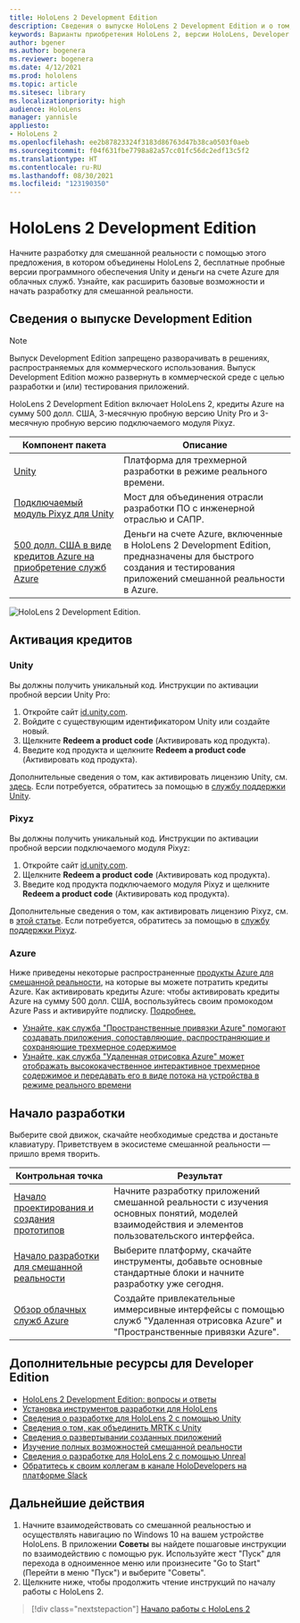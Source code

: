 ```yaml
---
title: HoloLens 2 Development Edition
description: Сведения о выпуске HoloLens 2 Development Edition и о том, что делать после получения устройства.
keywords: Варианты приобретения HoloLens 2, версии HoloLens, Developer Edition
author: bgener
ms.author: bogenera
ms.reviewer: bogenera
ms.date: 4/12/2021
ms.prod: hololens
ms.topic: article
ms.sitesec: library
ms.localizationpriority: high
audience: HoloLens
manager: yannisle
appliesto:
- HoloLens 2
ms.openlocfilehash: ee2b87823324f3183d86763d47b38ca0503f0aeb
ms.sourcegitcommit: f04f631fbe7798a82a57cc01fc56dc2edf13c5f2
ms.translationtype: HT
ms.contentlocale: ru-RU
ms.lasthandoff: 08/30/2021
ms.locfileid: "123190350"
---
```

# <a name="hololens-2-development-edition"></a>HoloLens 2 Development Edition

Начните разработку для смешанной реальности с помощью этого предложения, в котором объединены HoloLens 2, бесплатные пробные версии программного обеспечения Unity и деньги на счете Azure для облачных служб. Узнайте, как расширить базовые возможности и начать разработку для смешанной реальности.

## <a name="learn-about-the-development-edition"></a>Сведения о выпуске Development Edition

> [!NOTE]
> Выпуск Development Edition запрещено разворачивать в решениях, распространяемых для коммерческого использования. Выпуск Development Edition можно развернуть в коммерческой среде с целью разработки и (или) тестирования приложений.  

HoloLens 2 Development Edition включает HoloLens 2, кредиты Azure на сумму 500 долл. США, 3-месячную пробную версию Unity Pro и 3-месячную пробную версию подключаемого модуля Pixyz.

| Компонент пакета | Описание |
|---|---|
|  [Unity](https://unity.com/) | Платформа для трехмерной разработки в режиме реального времени.   |
|  [Подключаемый модуль Pixyz для Unity](https://www.pixyz-software.com/plugin/) | Мост для объединения отрасли разработки ПО с инженерной отраслью и САПР.   |
| [500 долл. США в виде кредитов Azure на приобретение служб Azure](https://azure.microsoft.com/resources/) | Деньги на счете Azure, включенные в HoloLens 2 Development Edition, предназначены для быстрого создания и тестирования приложений смешанной реальности в Azure. |

![HoloLens 2 Development Edition.](./images/hololens-2-dev-ed.png)

## <a name="redeem-your-credits"></a>Активация кредитов

### <a name="unity"></a>Unity
Вы должны получить уникальный код. Инструкции по активации пробной версии Unity Pro:
1. Откройте сайт [id.unity.com](http://id.unity.com/).
1. Войдите с существующим идентификатором Unity или создайте новый.
1. Щелкните **Redeem a product code** (Активировать код продукта).
1. Введите код продукта и щелкните **Redeem a product code** (Активировать код продукта).

Дополнительные сведения о том, как активировать лицензию Unity, см. [здесь](https://support.unity3d.com/hc/articles/211438683-How-do-I-activate-my-license-). Если потребуется, обратитесь за помощью в [службу поддержки Unity](https://support.unity3d.com/hc).  

### <a name="pixyz"></a>Pixyz
Вы должны получить уникальный код. Инструкции по активации пробной версии подключаемого модуля Pixyz:
1. Откройте сайт [id.unity.com](http://id.unity.com/).
1. Щелкните **Redeem a product code** (Активировать код продукта).
1. Введите код продукта подключаемого модуля Pixyz и щелкните **Redeem a product code** (Активировать код продукта).

Дополнительные сведения о том, как активировать лицензию Pixyz, см. в [этой статье](https://www.pixyz-software.com/documentations/html/2020.1/review/TrialLicense.html). Если потребуется, обратитесь за помощью в [службу поддержки Pixyz](https://www.pixyz-software.com/support/).

### <a name="azure"></a>Azure
Ниже приведены некоторые распространенные [продукты Azure для смешанной реальности](https://azure.microsoft.com/topic/mixed-reality/), на которые вы можете потратить кредиты Azure.
Как активировать кредиты Azure: чтобы активировать кредиты Azure на сумму 500 долл. США, воспользуйтесь своим промокодом Azure Pass и активируйте подписку. [Подробнее.](hololens2-development-edition-faq.yml#how-can-i-redeem-my--500-azure-credit-)

- [Узнайте, как служба "Пространственные привязки Azure" помогают создавать приложения, сопоставляющие, распространяющие и сохраняющие трехмерное содержимое](https://azure.microsoft.com/services/spatial-anchors/)
- [Узнайте, как служба "Удаленная отрисовка Azure" может отображать высококачественное интерактивное трехмерное содержимое и передавать его в виде потока на устройства в режиме реального времени](https://azure.microsoft.com/services/remote-rendering/)

## <a name="get-started-developing"></a>Начало разработки

Выберите свой движок, скачайте необходимые средства и достаньте клавиатуру. Приветствуем в экосистеме смешанной реальности — пришло время творить.

|     Контрольная точка                              |     Результат                                                                                                                    |
|---------------------------------------------|---------------------------------------------------------------------------------------------------------------------------------|
|     [Начало проектирования и создания прототипов](/windows/mixed-reality/design/design)         |     Начните разработку приложений смешанной реальности с изучения основных понятий, моделей взаимодействия и элементов пользовательского интерфейса.     |
|     [Начало разработки для смешанной реальности](/windows/mixed-reality/develop/development?tabs=unity)    |     Выберите платформу, скачайте инструменты, добавьте основные стандартные блоки и начните разработку уже сегодня.                                  |
|     [Обзор облачных служб Azure](/windows/mixed-reality/develop/mixed-reality-cloud-services)            |     Создайте привлекательные иммерсивные интерфейсы с помощью служб "Удаленная отрисовка Azure" и "Пространственные привязки Azure".                                 |

## <a name="developer-edition-additional-resources"></a>Дополнительные ресурсы для Developer Edition

- [HoloLens 2 Development Edition: вопросы и ответы](hololens2-development-edition-faq.yml)
- [Установка инструментов разработки для HoloLens](/windows/mixed-reality/develop/install-the-tools?tabs=unity)
- [Сведения о разработке для HoloLens 2 с помощью Unity](/windows/mixed-reality/develop/unity/unity-development-overview?tabs=mrtk%2Carr%2Chl2)
- [Сведения о том, как объединить MRTK с Unity](/windows/mixed-reality/develop/unity/mrtk-getting-started)
- [Сведения о развертывании созданных приложений](app-deploy-overview.md)
- [Изучение полных возможностей смешанной реальности](/windows/mixed-reality/)
- [Сведения о разработке для HoloLens 2 с помощью Unreal](/windows/mixed-reality/develop/unreal/unreal-development-overview?tabs=mrtk%2Casa)
- [Обратитесь к своим коллегам в канале HoloDevelopers на платформе Slack](https://holodevelopersslack.azurewebsites.net/)

## <a name="next-steps"></a>Дальнейшие действия

1. Начните взаимодействовать со смешанной реальностью и осуществлять навигацию по Windows 10 на вашем устройстве HoloLens. В приложении **Советы** вы найдете пошаговые инструкции по взаимодействию с помощью рук. Используйте жест "Пуск" для перехода в одноименное меню или произнесите "Go to Start" (Перейти в меню "Пуск") и выберите "Советы".
1. Щелкните ниже, чтобы продолжить чтение инструкций по началу работы с HoloLens 2.

> [!div class="nextstepaction"]
> [Начало работы с HoloLens 2](hololens2-basic-usage.md)
